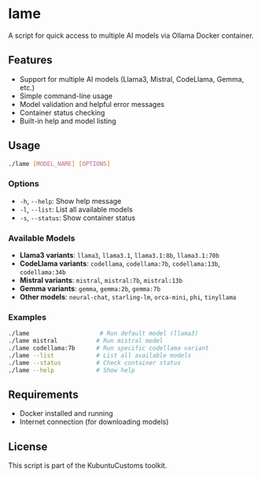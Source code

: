 # lame

A script for quick access to multiple AI models via Ollama Docker container.

## Features
- Support for multiple AI models (Llama3, Mistral, CodeLlama, Gemma, etc.)
- Simple command-line usage
- Model validation and helpful error messages
- Container status checking
- Built-in help and model listing

## Usage
```bash
./lame [MODEL_NAME] [OPTIONS]
```

### Options
- `-h`, `--help`: Show help message
- `-l`, `--list`: List all available models
- `-s`, `--status`: Show container status

### Available Models
- **Llama3 variants**: `llama3`, `llama3.1`, `llama3.1:8b`, `llama3.1:70b`
- **CodeLlama variants**: `codellama`, `codellama:7b`, `codellama:13b`, `codellama:34b`
- **Mistral variants**: `mistral`, `mistral:7b`, `mistral:13b`
- **Gemma variants**: `gemma`, `gemma:2b`, `gemma:7b`
- **Other models**: `neural-chat`, `starling-lm`, `orca-mini`, `phi`, `tinyllama`

### Examples
```bash
./lame                    # Run default model (llama3)
./lame mistral           # Run mistral model
./lame codellama:7b      # Run specific codellama variant
./lame --list            # List all available models
./lame --status          # Check container status
./lame --help            # Show help
```

## Requirements
- Docker installed and running
- Internet connection (for downloading models)

## License
This script is part of the KubuntuCustoms toolkit. 